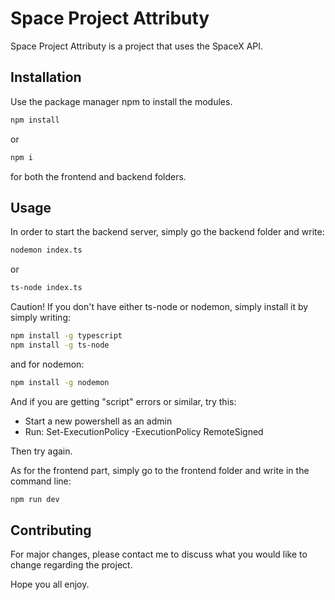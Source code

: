 # Space Project Attributy

Space Project Attributy is a project that uses the SpaceX API.

## Installation

Use the package manager npm to install the modules.

```bash
npm install
```
or 
```bash
npm i
```
for both the frontend and backend folders.
## Usage

In order to start the backend server, simply go the backend folder and write:
```bash
nodemon index.ts
```
or 
```bash
ts-node index.ts
```
Caution! If you don't have either ts-node or nodemon, simply install it by simply writing:
```bash
npm install -g typescript
npm install -g ts-node
```
and for nodemon:
```bash
npm install -g nodemon
```

And if you are getting "script" errors or similar, try this:
- Start a new powershell as an admin
- Run: Set-ExecutionPolicy -ExecutionPolicy RemoteSigned

Then try again.

As for the frontend part, simply go to the frontend folder and write in the command line:
```bash
npm run dev
```


## Contributing

For major changes, please contact me
to discuss what you would like to change regarding the project.

Hope you all enjoy.
